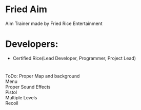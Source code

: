 ﻿# Fried Aim 

Aim Trainer made by Fried Rice Entertainment

# Developers: 
- Certified Rice(Lead Developer, Programmer, Project Lead)

# 

ToDo:
Proper Map and background\
Menu\
Proper Sound Effects\
Pistol\
Multiple Levels\
Recoil
